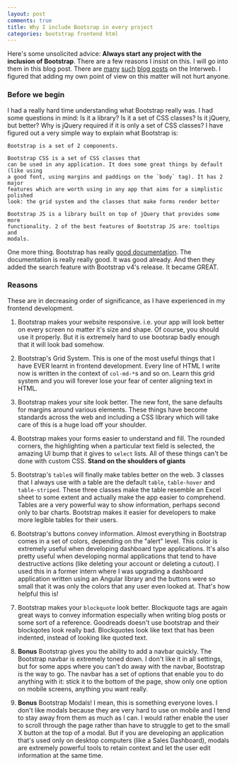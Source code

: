 ```yaml
---
layout: post
comments: true
title: Why I include Bootsrap in every project
categories: bootstrap frontend html
---
```


Here's some unsolicited advice: **Always start any project with the inclusion of
Bootstrap**. There are a few reasons I insist on this. I will go into them in
this blog post. There are [many][1] [such][2] [blog posts][3] on the Interweb. I
figured that adding my own point of view on this matter will not hurt anyone.

### Before we begin

I had a really hard time understanding what Bootstrap really was. I had some
questions in mind: Is it a library? Is it a set of CSS classes? Is it jQuery,
but better? Why is jQuery required if it is only a set of CSS classes? I have
figured out a very simple way to explain what Bootstrap is:

```
Bootstrap is a set of 2 components. 

Bootstrap CSS is a set of CSS classes that
can be used in any application. It does some great things by default (like using
a good font, using margins and paddings on the `body` tag). It has 2 major
features which are worth using in any app that aims for a simplistic polished
look: the grid system and the classes that make forms render better

Bootstrap JS is a library built on top of jQuery that provides some more
functionality. 2 of the best features of Bootstrap JS are: tooltips and
modals.
```

One more thing. Bootstrap has really [good documentation][4]. The documentation
is really really good. It was good already. And then they added the search
feature with Bootstrap v4's release. It became GREAT.

### Reasons

These are in decreasing order of significance, as I have experienced in my
frontend development.

1. Bootstrap makes your website responsive. i.e. your app will look better on
   every screen no matter it's size and shape. Of course, you should use it
   properly. But it is extremely hard to use bootsrap badly enough that it will
   look bad somehow.

1. Bootstrap's Grid System. This is one of the most useful things that I have
   EVER learnt in frontend development. Every line of HTML I write now is
   written in the context of `col-md-*`s and so on. Learn this grid system and
   you will forever lose your fear of center aligning text in HTML.

1. Bootstrap makes your site look better. The new font, the sane defaults for
   margins around various elements. These things have become standards across
   the web and including a CSS library which will take care of this is a huge
   load off your shoulder.

1. Bootstrap makes your forms easier to understand and fill. The rounded
   corners, the highlighting when a particular text field is selected, the
   amazing UI bump that it gives to `select` lists. All of these things can't be
   done with custom CSS. **Stand on the shoulders of giants**

1. Bootstrap's `table`s will finally make tables better on the web. 3 classes
   that I always use with a table are the default `table`, `table-hover` and
   `table-striped`. These three classes make the table resemble an Excel sheet
   to some extent and actually make the app easier to comprehend. Tables are a
   very powerful way to show information, perhaps second only to bar charts.
   Bootstrap makes it easier for developers to make more legible tables for
   their users.

1. Bootstrap's buttons convey information. Almost everything in Bootstrap comes
   in a set of colors, depending on the "alert" level. This color is extremely
   useful when developing dashboard type applications. It's also pretty useful
   when developing normal applications that tend to have destructive actions
   (like deleting your account or deleting a cutout). I used this in a former
   intern where I was upgrading a dashboard application written using an Angular
   library and the buttons were so small that it was only the colors that any
   user even looked at. That's how helpful this is!

1. Bootstrap makes your `blockquote` look better. Blockquote tags are again
   great ways to convey information especially when writing blog posts or some
   sort of a reference. Goodreads doesn't use bootstrap and their blockqotes
   look really bad. Blockquotes look like text that has been indented, instead
   of looking like quoted text.

1. **Bonus** Bootstrap gives you the ability to add a navbar quickly. The
   Bootstrap navbar is extremely toned down. I don't like it in all settings,
   but for some apps where you can't do away with the navbar, Bootstrap is the
   way to go. The navbar has a set of options that enable you to do anything
   with it: stick it to the bottom of the page, show only one option on mobile
   screens, anything you want really.

1. **Bonus** Bootstrap Modals! I mean, this is something everyone loves. I don't
   like modals because they are very hard to use on mobile and I tend to stay
   away from them as much as I can. I would rather enable the user to scroll
   through the page rather than have to struggle to get to the small X button at
   the top of a modal. But if you are developing an application that's used only
   on desktop computers (like a Sales Dashboard), modals are extremely powerful
   tools to retain context and let the user edit information at the same time.

[1]: https://www.bootstrapbay.com/blog/reasons-to-use-bootstrap/
[2]: https://www.devsaran.com/blog/10-best-reasons-use-bootstrap-amazing-web-designs
[3]: https://www.sitepoint.com/11-reasons-to-use-twitter-bootstrap/
[4]: https://getbootstrap.com/docs/4.1/getting-started/introduction
